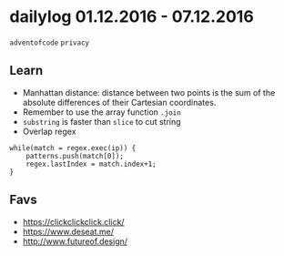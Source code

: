 # dailylog 01.12.2016 - 07.12.2016

`adventofcode` `privacy`

## Learn

- Manhattan distance: distance between two points is the sum of the absolute differences of their Cartesian coordinates.
- Remember to use the array function `.join`
- `substring` is faster than `slice` to cut string
- Overlap regex
```
while(match = regex.exec(ip)) {
    patterns.push(match[0]);
    regex.lastIndex = match.index+1;
}
```

## Favs

- https://clickclickclick.click/
- https://www.deseat.me/
- http://www.futureof.design/